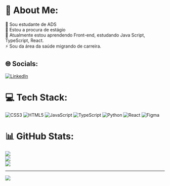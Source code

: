 # 💫 About Me:
🔭 Sou estudante de ADS<br>👯 Estou a procura de estágio<br>🌱 Atualmente estou aprendendo Front-end, estudando Java Script, TypeScript, React.<br>⚡ Sou da área da saúde migrando de carreira.


## 🌐 Socials:
[![LinkedIn](https://img.shields.io/badge/LinkedIn-%230077B5.svg?logo=linkedin&logoColor=white)](https://linkedin.com/in/https://www.linkedin.com/in/lorena-salvador-82636a25b/) 

# 💻 Tech Stack:
![CSS3](https://img.shields.io/badge/css3-%231572B6.svg?style=for-the-badge&logo=css3&logoColor=white) ![HTML5](https://img.shields.io/badge/html5-%23E34F26.svg?style=for-the-badge&logo=html5&logoColor=white) ![JavaScript](https://img.shields.io/badge/javascript-%23323330.svg?style=for-the-badge&logo=javascript&logoColor=%23F7DF1E) ![TypeScript](https://img.shields.io/badge/typescript-%23007ACC.svg?style=for-the-badge&logo=typescript&logoColor=white) ![Python](https://img.shields.io/badge/python-3670A0?style=for-the-badge&logo=python&logoColor=ffdd54) ![React](https://img.shields.io/badge/react-%2320232a.svg?style=for-the-badge&logo=react&logoColor=%2361DAFB) ![Figma](https://img.shields.io/badge/figma-%23F24E1E.svg?style=for-the-badge&logo=figma&logoColor=white)
# 📊 GitHub Stats:
![](https://github-readme-stats.vercel.app/api?username=LorenaQuintela&theme=cobalt&hide_border=false&include_all_commits=false&count_private=false)<br/>
![](https://github-readme-streak-stats.herokuapp.com/?user=LorenaQuintela&theme=cobalt&hide_border=false)<br/>
![](https://github-readme-stats.vercel.app/api/top-langs/?username=LorenaQuintela&theme=cobalt&hide_border=false&include_all_commits=false&count_private=false&layout=compact)

---
[![](https://visitcount.itsvg.in/api?id=LorenaQuintela&icon=0&color=0)](https://visitcount.itsvg.in)

<!-- Proudly created with GPRM ( https://gprm.itsvg.in ) -->